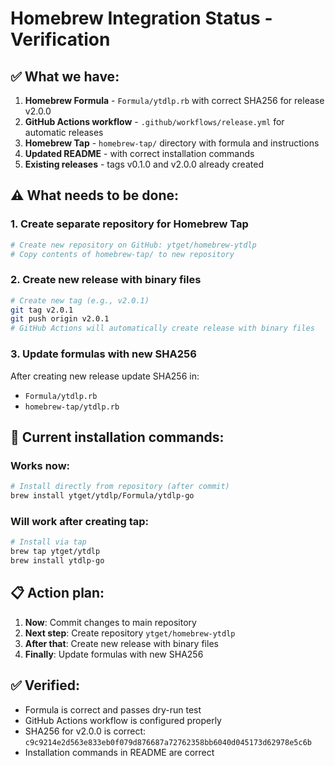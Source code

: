 # Homebrew Integration Status - Verification

## ✅ What we have:

1. **Homebrew Formula** - `Formula/ytdlp.rb` with correct SHA256 for release v2.0.0
2. **GitHub Actions workflow** - `.github/workflows/release.yml` for automatic releases
3. **Homebrew Tap** - `homebrew-tap/` directory with formula and instructions
4. **Updated README** - with correct installation commands
5. **Existing releases** - tags v0.1.0 and v2.0.0 already created

## ⚠️ What needs to be done:

### 1. Create separate repository for Homebrew Tap
```bash
# Create new repository on GitHub: ytget/homebrew-ytdlp
# Copy contents of homebrew-tap/ to new repository
```

### 2. Create new release with binary files
```bash
# Create new tag (e.g., v2.0.1)
git tag v2.0.1
git push origin v2.0.1
# GitHub Actions will automatically create release with binary files
```

### 3. Update formulas with new SHA256
After creating new release update SHA256 in:
- `Formula/ytdlp.rb`
- `homebrew-tap/ytdlp.rb`

## 🔧 Current installation commands:

### Works now:
```bash
# Install directly from repository (after commit)
brew install ytget/ytdlp/Formula/ytdlp-go
```

### Will work after creating tap:
```bash
# Install via tap
brew tap ytget/ytdlp
brew install ytdlp-go
```

## 📋 Action plan:

1. **Now**: Commit changes to main repository
2. **Next step**: Create repository `ytget/homebrew-ytdlp`
3. **After that**: Create new release with binary files
4. **Finally**: Update formulas with new SHA256

## ✅ Verified:

- Formula is correct and passes dry-run test
- GitHub Actions workflow is configured properly
- SHA256 for v2.0.0 is correct: `c9c9214e2d563e833eb0f079d876687a72762358bb6040d045173d62978e5c6b`
- Installation commands in README are correct
